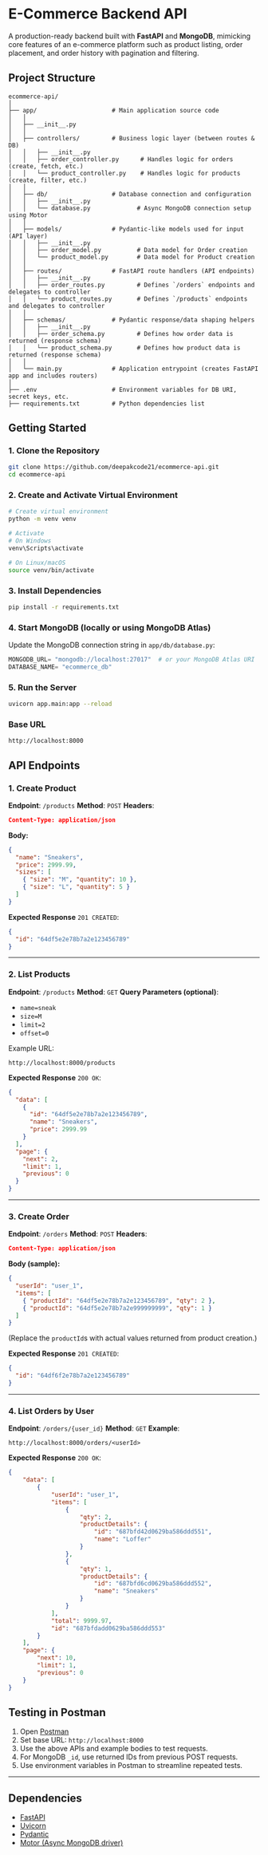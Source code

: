 # E-Commerce Backend API

A production-ready backend built with **FastAPI** and **MongoDB**, mimicking core features of an e-commerce platform such as product listing, order placement, and order history with pagination and filtering.


## Project Structure

```
ecommerce-api/
│
├── app/                     # Main application source code
│   │
│   ├── __init__.py
│   │ 
│   ├── controllers/         # Business logic layer (between routes & DB)
│   │   ├── __init__.py
│   │   ├── order_controller.py      # Handles logic for orders (create, fetch, etc.)
│   │   └── product_controller.py    # Handles logic for products (create, filter, etc.)
│   │ 
│   ├── db/                  # Database connection and configuration
│   │   ├── __init__.py
│   │   └── database.py             # Async MongoDB connection setup using Motor
│   │ 
│   ├── models/              # Pydantic-like models used for input (API layer)
│   │   ├── __init__.py
│   │   ├── order_model.py          # Data model for Order creation
│   │   └── product_model.py        # Data model for Product creation
│   │ 
│   ├── routes/              # FastAPI route handlers (API endpoints)
│   │   ├── __init__.py
│   │   ├── order_routes.py         # Defines `/orders` endpoints and delegates to controller
│   │   └── product_routes.py       # Defines `/products` endpoints and delegates to controller
│   │ 
│   ├── schemas/             # Pydantic response/data shaping helpers
│   │   ├── __init__.py
│   │   ├── order_schema.py         # Defines how order data is returned (response schema)
│   │   └── product_schema.py       # Defines how product data is returned (response schema)
│   │ 
│   └── main.py              # Application entrypoint (creates FastAPI app and includes routers)
│
├── .env                     # Environment variables for DB URI, secret keys, etc.
├── requirements.txt         # Python dependencies list

```

## Getting Started

### 1. Clone the Repository

```bash
git clone https://github.com/deepakcode21/ecommerce-api.git
cd ecommerce-api
```

### 2. Create and Activate Virtual Environment

```bash
# Create virtual environment
python -m venv venv

# Activate
# On Windows
venv\Scripts\activate

# On Linux/macOS
source venv/bin/activate
```

### 3. Install Dependencies

```bash
pip install -r requirements.txt
```

### 4. Start MongoDB (locally or using MongoDB Atlas)

Update the MongoDB connection string in `app/db/database.py`:

```python
MONGODB_URL= "mongodb://localhost:27017"  # or your MongoDB Atlas URI
DATABASE_NAME= "ecommerce_db"
```

### 5. Run the Server

```bash
uvicorn app.main:app --reload
```

### Base URL

```
http://localhost:8000
```

## API Endpoints

### 1. Create Product

**Endpoint**: `/products`
**Method**: `POST`
**Headers**:

```json
Content-Type: application/json
```

**Body:**

```json
{
  "name": "Sneakers",
  "price": 2999.99,
  "sizes": [
    { "size": "M", "quantity": 10 },
    { "size": "L", "quantity": 5 }
  ]
}
```

**Expected Response** `201 CREATED`:

```json
{
  "id": "64df5e2e78b7a2e123456789"
}
```

---

### 2. List Products

**Endpoint**: `/products`
**Method**: `GET`
**Query Parameters (optional)**:

* `name=sneak`
* `size=M`
* `limit=2`
* `offset=0`

Example URL:

```
http://localhost:8000/products
```

**Expected Response** `200 OK`:

```json
{
  "data": [
    {
      "id": "64df5e2e78b7a2e123456789",
      "name": "Sneakers",
      "price": 2999.99
    }
  ],
  "page": {
    "next": 2,
    "limit": 1,
    "previous": 0
  }
}
```

---

### 3. Create Order

**Endpoint**: `/orders`
**Method**: `POST`
**Headers**:

```json
Content-Type: application/json
```

**Body (sample):**

```json
{
  "userId": "user_1",
  "items": [
    { "productId": "64df5e2e78b7a2e123456789", "qty": 2 },
    { "productId": "64df5e2e78b7a2e999999999", "qty": 1 }
  ]
}
```

(Replace the `productId`s with actual values returned from product creation.)

**Expected Response** `201 CREATED`:

```json
{
  "id": "64df6f2e78b7a2e123456789"
}
```

---

### 4. List Orders by User

**Endpoint**: `/orders/{user_id}`
**Method**: `GET`
**Example**:

```
http://localhost:8000/orders/<userId>
```

**Expected Response** `200 OK`:

```json
{
    "data": [
        {
            "userId": "user_1",
            "items": [
                {
                    "qty": 2,
                    "productDetails": {
                        "id": "687bfd42d0629ba586ddd551",
                        "name": "Loffer"
                    }
                },
                {
                    "qty": 1,
                    "productDetails": {
                        "id": "687bfd6cd0629ba586ddd552",
                        "name": "Sneakers"
                    }
                }
            ],
            "total": 9999.97,
            "id": "687bfdadd0629ba586ddd553"
        }
    ],
    "page": {
        "next": 10,
        "limit": 1,
        "previous": 0
    }
}
```

## Testing in Postman

1. Open [Postman](https://www.postman.com/downloads/)
2. Set base URL: `http://localhost:8000`
3. Use the above APIs and example bodies to test requests.
4. For MongoDB `_id`, use returned IDs from previous POST requests.
5. Use environment variables in Postman to streamline repeated tests.

---

## Dependencies

* [FastAPI](https://fastapi.tiangolo.com/)
* [Uvicorn](https://www.uvicorn.org/)
* [Pydantic](https://docs.pydantic.dev/)
* [Motor (Async MongoDB driver)](https://motor.readthedocs.io/)

